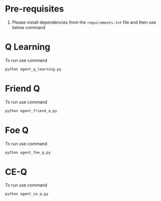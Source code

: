 # Pre-requisites

1. Please install dependencies from the ```requirements.txt``` file and then use below command


# Q Learning

To run use command

```bash
python agent_q_learning.py
```

# Friend Q

To run use command

```bash
python agent_friend_q.py
```

# Foe Q

To run use command

```bash
python agent_foe_q.py
```

# CE-Q

To run use command

```bash
python agent_ce_q.py
```
